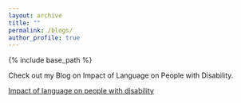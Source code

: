 ```yaml
---
layout: archive
title: ""
permalink: /blogs/
author_profile: true
---
```


{% include base_path %}

Check out my Blog on Impact of Language on People with Disability.  

 [Impact of language on people with disability](https://medium.com/@aditikumar590/the-impact-of-language-on-people-with-disability-ff11aa4772f1/)

